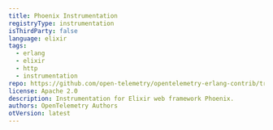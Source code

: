 ```yaml
---
title: Phoenix Instrumentation
registryType: instrumentation
isThirdParty: false
language: elixir
tags:
  - erlang
  - elixir
  - http
  - instrumentation
repo: https://github.com/open-telemetry/opentelemetry-erlang-contrib/tree/main/instrumentation/opentelemetry_phoenix
license: Apache 2.0
description: Instrumentation for Elixir web framework Phoenix.
authors: OpenTelemetry Authors
otVersion: latest
---
```

